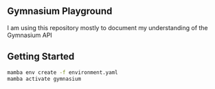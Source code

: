 ## Gymnasium Playground

I am using this repository mostly to document my understanding of the Gymnasium API

## Getting Started

```bash
mamba env create -f environment.yaml
mamba activate gymnasium
```